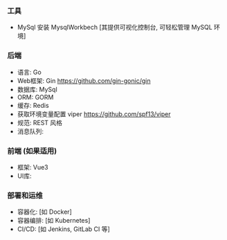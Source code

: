 ### 工具
- MySql 安装
    MysqlWorkbech  [其提供可视化控制台, 可轻松管理 MySQL 环境]

### 后端
- 语言: Go
- Web框架: Gin https://github.com/gin-gonic/gin
- 数据库: MySql
- ORM: GORM
- 缓存: Redis
- 获取环境变量配置 viper https://github.com/spf13/viper
- 规范: REST 风格
- 消息队列: 

### 前端 (如果适用)
- 框架: Vue3
- UI库: 

### 部署和运维
- 容器化: [如 Docker]
- 容器编排: [如 Kubernetes]
- CI/CD: [如 Jenkins, GitLab CI 等]
